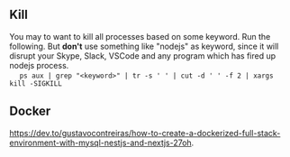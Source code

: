 ## Kill

You may to want to kill all processes based on some keyword. Run the following. But **don't** use something like "nodejs" as keyword, since it will disrupt your Skype, Slack, VSCode and any program which has fired up nodejs process.  
&emsp;  `ps aux | grep "<keyword>" | tr -s ' ' | cut -d ' ' -f 2 | xargs kill -SIGKILL`



## Docker
https://dev.to/gustavocontreiras/how-to-create-a-dockerized-full-stack-environment-with-mysql-nestjs-and-nextjs-27oh.